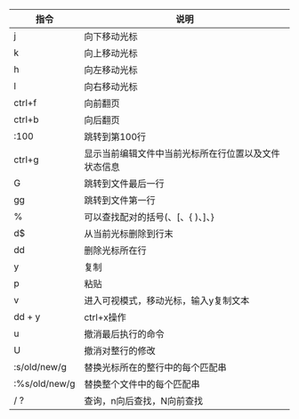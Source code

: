 |   指令  | 说明    |
| --- | --- |
|  j   |  向下移动光标   |
|  k |  向上移动光标 |
| h  |  向左移动光标 |
| l  |  向右移动光标 |
| ctrl+f  | 向前翻页  |
|  ctrl+b | 向后翻页  |
| :100  | 跳转到第100行  |
| ctrl+g  |  显示当前编辑文件中当前光标所在行位置以及文件状态信息 |
| G  |  跳转到文件最后一行 |
| gg  |  跳转到文件第一行 |
| %  | 可以查找配对的括号(、[、{ )、]、}  |
| d$  |  从当前光标删除到行末 |
| dd  | 删除光标所在行  |
| y  |  复制 |
|  p | 粘贴  |
| v  |  进入可视模式，移动光标，输入y复制文本 |
| dd + y  |  ctrl+x操作 |
|  u | 撤消最后执行的命令  |
| U  | 撤消对整行的修改  |
| :s/old/new/g  | 替换光标所在的整行中的每个匹配串  |
| :%s/old/new/g  | 替换整个文件中的每个匹配串  |
| / ?  |  查询，n向后查找，N向前查找 |